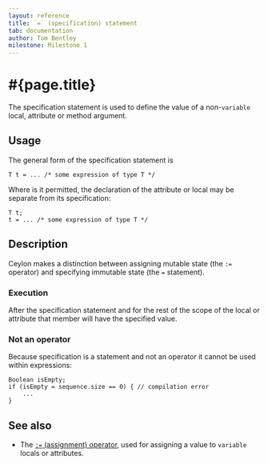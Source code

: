 ```yaml
---
layout: reference
title: `=` (specification) statement
tab: documentation
author: Tom Bentley
milestone: Milestone 1
---
```


# #{page.title}

The specification statement is used to define the value of a non-`variable`
local, attribute or method argument.

## Usage 

The general form of the specification statement is

    T t = ... /* some expression of type T */

Where is it permitted, the declaration of the attribute or local may be 
separate from its specification:

    T t;
    t = ... /* some expression of type T */

## Description

Ceylon makes a distinction between assigning mutable state (the `:=` operator) 
and specifying immutable state (the `=` statement). 

### Execution

After the specification statement and for the rest of the scope of the local 
or attribute that member will have the specified value.

### Not an operator

Because specification is a 
statement and not an operator it cannot be used within expressions:

    Boolean isEmpty;
    if (isEmpty = sequence.size == 0) { // compilation error
        ...
    }


## See also

* The [`:=` (assignment) operator](../../operator/assignment/), used for 
  assigning a value to `variable` locals or attributes.

